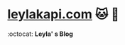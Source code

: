 [leylakapi.com](http://leylakapi.com/)  :cat:  :tada: 
=================== 

:octocat: **Leyla' s Blog**  
